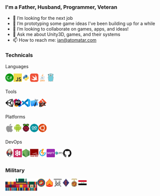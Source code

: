 ### I'm a Father, Husband, Programmer, Veteran

- 🔭 I’m looking for the next job
- 🌱 I’m prototyping some game ideas I've been building up for a while
- 👯 I’m looking to collaborate on games, apps, and ideas!
- 💬 Ask me about Unity3D, games, and their systems
- 📫 How to reach me: ian@atomatar.com

### Technicals

Languages

<img align="left" alt="C#" width="26px" src="https://raw.githubusercontent.com/github/explore/80688e429a7d4ef2fca1e82350fe8e3517d3494d/topics/csharp/csharp.png" />

<img align="left" alt="JavaScript" width="26px" src="https://raw.githubusercontent.com/github/explore/80688e429a7d4ef2fca1e82350fe8e3517d3494d/topics/javascript/javascript.png" /> 

<img align="left" alt="Python" width="26px" src="https://raw.githubusercontent.com/github/explore/80688e429a7d4ef2fca1e82350fe8e3517d3494d/topics/python/python.png" />

<img align="left" alt="Swift" width="26px" src="https://raw.githubusercontent.com/github/explore/80688e429a7d4ef2fca1e82350fe8e3517d3494d/topics/swift/swift.png" />

<img align="left" alt="Java" width="26px" src="https://raw.githubusercontent.com/github/explore/80688e429a7d4ef2fca1e82350fe8e3517d3494d/topics/java/java.png" />

<img align="left" alt="Go" width="26px" src="https://github.com/ianwaldrop/ianwaldrop/blob/master/media/images/golang.png" />
</br></br>

Tools

<img align="left" alt="Unity" width="26px" src="https://github.com/ianwaldrop/ianwaldrop/blob/master/media/images/unity.png" />

<img align="left" alt="Rider" width="26px" src="https://github.com/ianwaldrop/ianwaldrop/blob/master/media/images/rider.png" />

<img align="left" alt="Visual Studio Code" width="26px" src="https://raw.githubusercontent.com/github/explore/80688e429a7d4ef2fca1e82350fe8e3517d3494d/topics/visual-studio-code/visual-studio-code.png" />

<img align="left" alt="Xcode" width="26px" src="https://raw.githubusercontent.com/github/explore/80688e429a7d4ef2fca1e82350fe8e3517d3494d/topics/xcode/xcode.png" />

<img align="left" alt="git" width="26px" src="https://github.com/ianwaldrop/ianwaldrop/blob/master/media/images/git.png"/>
</br></br>

Platforms

<img align="left" alt="Apple" width="26px" src="https://github.com/ianwaldrop/ianwaldrop/blob/master/media/images/apple.png" />

<img align="left" alt="Android" width="26px" src="https://github.com/ianwaldrop/ianwaldrop/blob/master/media/images/android.png" />

<img align="left" alt="Raspberry Pi" width="26px" src="https://github.com/ianwaldrop/ianwaldrop/blob/master/media/images/raspberry.png" />

<img align="left" alt="Arduino" width="26px" src="https://github.com/ianwaldrop/ianwaldrop/blob/master/media/images/arduino.png" />

<img align="left" alt="Ubuntu" width="26px" src="https://raw.githubusercontent.com/github/explore/80688e429a7d4ef2fca1e82350fe8e3517d3494d/topics/ubuntu/ubuntu.png" />
</br></br>

DevOps

<img align="left" alt="Jenkins" width="26px" src="https://github.com/ianwaldrop/ianwaldrop/blob/master/media/images/jenkins.png" />

<img align="left" alt="Mobile Center" width="26px" src="https://github.com/ianwaldrop/ianwaldrop/blob/master/media/images/mobilecenter.png" />

<img align="left" alt="Node.js" width="26px" src="https://raw.githubusercontent.com/github/explore/80688e429a7d4ef2fca1e82350fe8e3517d3494d/topics/nodejs/nodejs.png" />

<img align="left" alt="Node-red" width="26px" src="https://github.com/ianwaldrop/ianwaldrop/blob/master/media/images/nodered.png" />

<img align="left" alt="Gamesparks" width="26px" src="https://github.com/ianwaldrop/ianwaldrop/blob/master/media/images/gamesparks.png" />

<img align="left" alt="MQTT" width="26px" src="https://github.com/ianwaldrop/ianwaldrop/blob/master/media/images/mqtt.png" />

<img align="left" alt="IPFS" width="26px" src="https://raw.githubusercontent.com/github/explore/78df643247d429f6cc873026c0622819ad797942/topics/ipfs/ipfs.png" />

<img align="left" alt="GitHub" width="26px" src="https://raw.githubusercontent.com/github/explore/78df643247d429f6cc873026c0622819ad797942/topics/github/github.png" />
</br></br>


### Military

<img align="left" alt="Military Awards" width="100px" src="https://github.com/ianwaldrop/ianwaldrop/blob/master/media/images/ribbons.png" />
<img align="left" alt="USMC" width="26px" src="https://github.com/ianwaldrop/ianwaldrop/blob/master/media/images/usmc.png" />
<img align="left" alt="Sergeant" width="26px" src="https://github.com/ianwaldrop/ianwaldrop/blob/master/media/images/e5.png" />
<img align="left" alt="Rifle Expert" width="26px" src="https://github.com/ianwaldrop/ianwaldrop/blob/master/media/images/rifle-expert.png" />
<img align="left" alt="1st Marine Regiment" width="26px" src="https://github.com/ianwaldrop/ianwaldrop/blob/master/media/images/1div1mar.png" />
<img align="left" alt="MCB Camp Pendleton" width="26px" src="https://github.com/ianwaldrop/ianwaldrop/blob/master/media/images/pendleton.png" />
<img align="left" alt="Iraq" width="26px" src="https://github.com/ianwaldrop/ianwaldrop/blob/master/media/images/iraq-flag.png" />
